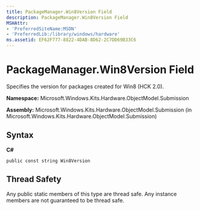 ```yaml
---
title: PackageManager.Win8Version Field
description: PackageManager.Win8Version Field
MSHAttr:
- 'PreferredSiteName:MSDN'
- 'PreferredLib:/library/windows/hardware'
ms.assetid: EF62F777-8822-4DAB-8D62-2C7DD69B33C6
---
```


# PackageManager.Win8Version Field


Specifies the version for packages created for Win8 (HCK 2.0).

**Namespace:** Microsoft.Windows.Kits.Hardware.ObjectModel.Submission

**Assembly:** Microsoft.Windows.Kits.Hardware.ObjectModel.Submission (in Microsoft.Windows.Kits.Hardware.ObjectModel.Submission)

## <span id="Syntax"></span><span id="syntax"></span><span id="SYNTAX"></span>Syntax


**C#**

`public const string Win8Version`

## <span id="Thread_Safety"></span><span id="thread_safety"></span><span id="THREAD_SAFETY"></span>Thread Safety


Any public static members of this type are thread safe. Any instance members are not guaranteed to be thread safe.

 

 






